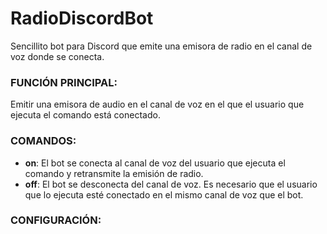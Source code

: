 # RadioDiscordBot
Sencillito bot para Discord que emite una emisora de radio en el canal de voz donde se conecta.

### FUNCIÓN PRINCIPAL:
Emitir una emisora de audio en el canal de voz en el que el usuario que ejecuta el comando está conectado.

### COMANDOS:
- **on**: El bot se conecta al canal de voz del usuario que ejecuta el comando y retransmite la emisión de radio.
- **off**: El bot se desconecta del canal de voz. Es necesario que el usuario que lo ejecuta esté conectado en el mismo canal de voz que el bot.

### CONFIGURACIÓN:
